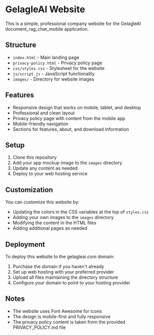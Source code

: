 # GelagleAI Website

This is a simple, professional company website for the GelagleAI document_rag_chat_mobile application.

## Structure

- `index.html` - Main landing page
- `privacy-policy.html` - Privacy policy page
- `css/styles.css` - Stylesheet for the website
- `js/script.js` - JavaScript functionality
- `images/` - Directory for website images

## Features

- Responsive design that works on mobile, tablet, and desktop
- Professional and clean layout
- Privacy policy page with content from the mobile app
- Mobile-friendly navigation
- Sections for features, about, and download information

## Setup

1. Clone this repository
2. Add your app mockup image to the `images` directory
3. Update any content as needed
4. Deploy to your web hosting service

## Customization

You can customize this website by:

- Updating the colors in the CSS variables at the top of `styles.css`
- Adding your own images to the `images` directory
- Modifying the content in the HTML files
- Adding additional pages as needed

## Deployment

To deploy this website to the gelagleai.com domain:

1. Purchase the domain if you haven't already
2. Set up web hosting with your preferred provider
3. Upload all files maintaining the directory structure
4. Configure your domain to point to your hosting provider

## Notes

- The website uses Font Awesome for icons
- The design is mobile-first and fully responsive
- The privacy policy content is taken from the provided PRIVACY_POLICY.md file
